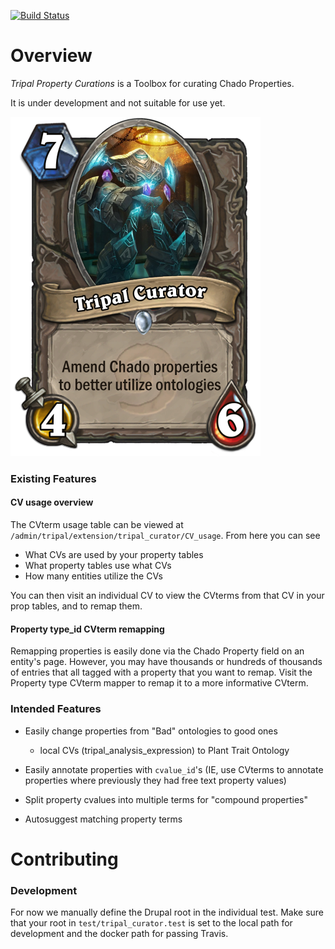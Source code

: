 [![Build Status](https://travis-ci.org/statonlab/tripal_curator.svg?branch=master)](https://travis-ci.org/statonlab/tripal_curator)

# Overview

*Tripal Property Curations* is a Toolbox for curating Chado Properties.

It is under development and not suitable for use yet.


![the curator](/docs/tripal_curator.png)

### Existing Features

#### CV usage overview

The CVterm usage table can be viewed at `/admin/tripal/extension/tripal_curator/CV_usage`.  From here you can see 
* What CVs are used by your property tables
* What property tables use what CVs
* How many entities utilize the CVs

You can then visit an individual CV to view the CVterms from that CV in your prop tables, and to remap them.

#### Property type_id CVterm remapping

Remapping properties is easily done via the Chado Property field on an entity's page.  However, you may have thousands or hundreds of thousands of entries that all tagged with a property that you want to remap.  Visit the Property type CVterm mapper to remap it to a more informative CVterm.



### Intended Features

* Easily change properties from "Bad" ontologies to good ones 
  - local CVs (tripal_analysis_expression) to Plant Trait Ontology
  
* Easily annotate properties with `cvalue_id`'s (IE, use CVterms to annotate properties where previously they had free text property values)

* Split property cvalues into multiple terms for "compound properties"

* Autosuggest matching property terms

# Contributing

### Development

For now we manually define the Drupal root in the individual test.  Make sure that your root in `test/tripal_curator.test` is set to the local path for development and the docker path for passing Travis.
